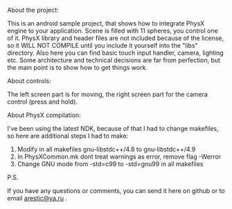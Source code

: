 About the project:
 
This is an android sample project, that shows how to integrate PhysX engine to your application. Scene is filled with 11 spheres, you control one of it. PhysX library and header files are not included because of the license, so it WILL NOT COMPILE until you include it yourself into the "libs" directory. Also here you can find basic touch input handler, camera, lighting etc. Some architecture and technical decisions are far from perfection, but the main point is to show how to get things work.
 
About controls:

The left screen part is for moving, the right screen part for the camera control (press and hold).
 
About PhysX compilation:
 
I've been using the latest NDK, because of that I had to change makefiles, so here are additional steps I had to make:
 
1) Modify in all makefiles gnu-libstdc++/4.8 to gnu-libstdc++/4.9
2) In PhysXCommon.mk dont treat warnings as error, remove flag -Werror
3) Change GNU mode from -std=c99 to -std=gnu99 in all makefiles

P.S.

If you have any questions or comments, you can send it here on github or to email arestic@ya.ru .